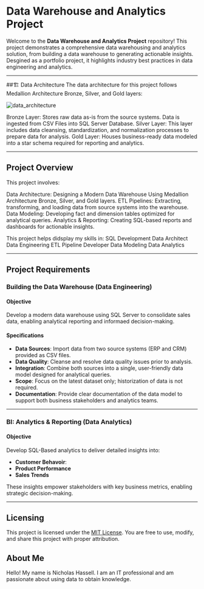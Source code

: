 # Data Warehouse and Analytics Project

Welcome to the **Data Warehouse and Analytics Project** repository!
This project demonstrates a comprehensive data warehousing and analytics solution, from building a data warehouse to generating actionable insights. Desgined as a portfolio project, it highlights industry best practices in data engineering and analytics.

---
##🏗️ Data Architecture
The data architecture for this project follows Medallion Architecture Bronze, Silver, and Gold layers: 

![data_architecture](https://github.com/user-attachments/assets/64633410-c548-43c0-956c-b008a4ab982a)

  Bronze Layer: Stores raw data as-is from the source systems. Data is ingested from CSV Files into SQL Server Database.
  Silver Layer: This layer includes data cleansing, standardization, and normalization processes to prepare data for analysis.
  Gold Layer: Houses business-ready data modeled into a star schema required for reporting and analytics.

---

## Project Overview
This project involves:

  Data Architecture: Designing a Modern Data Warehouse Using Medallion Architecture Bronze, Silver, and Gold layers.
  ETL Pipelines: Extracting, transforming, and loading data from source systems into the warehouse.
  Data Modeling: Developing fact and dimension tables optimized for analytical queries.
  Analytics & Reporting: Creating SQL-based reports and dashboards for actionable insights.

This project helps didsplay my skills in:
  SQL Development
  Data Architect
  Data Engineering
  ETL Pipeline Developer
  Data Modeling
  Data Analytics

---

## Project Requirements

### Building the Data Warehouse (Data Engineering)

#### Objective
Develop a modern data warehouse using SQL Server to consolidate sales data, enabling analytical reporting and informaed decision-making.

#### Specifications
- **Data Sources**: Import data from two source systems (ERP and CRM) provided as CSV files.
- **Data Quality**: Cleanse and resolve data quality issues prior to analysis.
- **Integration**: Combine both sources into a single, user-friendly data model designed for analytical queries.
- **Scope**: Focus on the latest dataset only; historization of data is not required.
- **Documentation**: Provide clear documentation of the data model to support both business stakeholders and analytics teams.

---

### BI: Analytics & Reporting (Data Analytics)

#### Objective
Develop SQL-Based analytics to deliver detailed insights into:
- **Customer Behavoir**:
- **Product Performance**
- **Sales Trends**

These insights empower stakeholders with key business metrics, enabling strategic decision-making.

---

## Licensing
This project is licensed under the [MIT License](License). You are free to use, modify, and share this project with proper attribution.

## About Me
Hello! My name is Nicholas Hassell. I am an IT professional and am passionate about using data to obtain knowledge.
